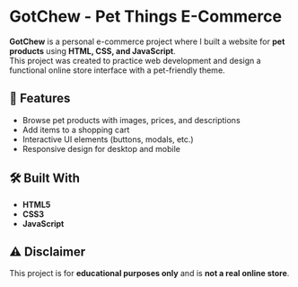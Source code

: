 # GotChew - Pet Things E-Commerce

**GotChew** is a personal e-commerce project where I built a website for **pet products** using **HTML, CSS, and JavaScript**.  
This project was created to practice web development and design a functional online store interface with a pet-friendly theme.

## 🌟 Features
- Browse pet products with images, prices, and descriptions  
- Add items to a shopping cart  
- Interactive UI elements (buttons, modals, etc.)  
- Responsive design for desktop and mobile  

## 🛠️ Built With
- **HTML5**  
- **CSS3**  
- **JavaScript**

## ⚠️ Disclaimer
This project is for **educational purposes only** and is **not a real online store**.
